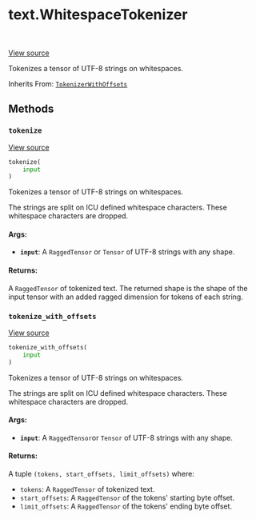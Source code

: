 <div itemscope itemtype="http://developers.google.com/ReferenceObject">
<meta itemprop="name" content="text.WhitespaceTokenizer" />
<meta itemprop="path" content="Stable" />
<meta itemprop="property" content="tokenize"/>
<meta itemprop="property" content="tokenize_with_offsets"/>
</div>

# text.WhitespaceTokenizer

<!-- Insert buttons and diff -->

<table class="tfo-notebook-buttons tfo-api" align="left">
</table>

<a target="_blank" href="https://github.com/tensorflow/text/tree/master/tensorflow_text/python/ops/whitespace_tokenizer.py">View source</a>



Tokenizes a tensor of UTF-8 strings on whitespaces.

Inherits From: [`TokenizerWithOffsets`](../text/TokenizerWithOffsets.md)

<!-- Placeholder for "Used in" -->


## Methods

<h3 id="tokenize"><code>tokenize</code></h3>

<a target="_blank" href="https://github.com/tensorflow/text/tree/master/tensorflow_text/python/ops/whitespace_tokenizer.py">View source</a>

```python
tokenize(
    input
)
```

Tokenizes a tensor of UTF-8 strings on whitespaces.

The strings are split on ICU defined whitespace characters. These
whitespace characters are dropped.

#### Args:


* <b>`input`</b>: A `RaggedTensor` or `Tensor` of UTF-8 strings with any shape.


#### Returns:

A `RaggedTensor` of tokenized text. The returned shape is the shape of the
input tensor with an added ragged dimension for tokens of each string.


<h3 id="tokenize_with_offsets"><code>tokenize_with_offsets</code></h3>

<a target="_blank" href="https://github.com/tensorflow/text/tree/master/tensorflow_text/python/ops/whitespace_tokenizer.py">View source</a>

```python
tokenize_with_offsets(
    input
)
```

Tokenizes a tensor of UTF-8 strings on whitespaces.

The strings are split on ICU defined whitespace characters. These
whitespace characters are dropped.

#### Args:


* <b>`input`</b>: A `RaggedTensor`or `Tensor` of UTF-8 strings with any shape.


#### Returns:

A tuple `(tokens, start_offsets, limit_offsets)` where:

  * `tokens`: A `RaggedTensor` of tokenized text.
  * `start_offsets`: A `RaggedTensor` of the tokens' starting byte offset.
  * `limit_offsets`: A `RaggedTensor` of the tokens' ending byte offset.




